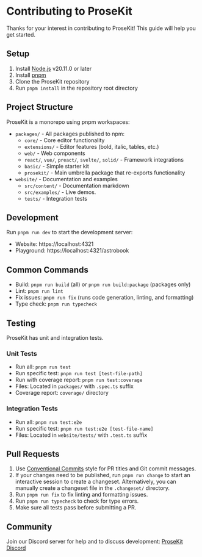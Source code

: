 # Contributing to ProseKit

Thanks for your interest in contributing to ProseKit! This guide will help you get started.

## Setup

1. Install [Node.js](https://nodejs.org/) v20.11.0 or later
2. Install [pnpm](https://pnpm.io/)
3. Clone the ProseKit repository
4. Run `pnpm install` in the repository root directory

## Project Structure

ProseKit is a monorepo using pnpm workspaces:

- `packages/` - All packages published to npm:
  - `core/` - Core editor functionality
  - `extensions/` - Editor features (bold, italic, tables, etc.)
  - `web/` - Web components
  - `react/`, `vue/`, `preact/`, `svelte/`, `solid/` - Framework integrations
  - `basic/` - Simple starter kit
  - `prosekit/` - Main umbrella package that re-exports functionality
- `website/` - Documentation and examples
  - `src/content/` - Documentation markdown
  - `src/examples/` - Live demos.
  - `tests/` - Integration tests

## Development

Run `pnpm run dev` to start the development server:

- Website: https://localhost:4321
- Playground: https://localhost:4321/astrobook

## Common Commands

- Build: `pnpm run build` (all) or `pnpm run build:package` (packages only)
- Lint: `pnpm run lint`
- Fix issues: `pnpm run fix` (runs code generation, linting, and formatting)
- Type check: `pnpm run typecheck`

## Testing

ProseKit has unit and integration tests.

### Unit Tests

- Run all: `pnpm run test`
- Run specific test: `pnpm run test [test-file-path]`
- Run with coverage report: `pnpm run test:coverage`
- Files: Located in `packages/` with `.spec.ts` suffix
- Coverage report: `coverage/` directory

### Integration Tests

- Run all: `pnpm run test:e2e`
- Run specific test: `pnpm run test:e2e [test-file-name]`
- Files: Located in `website/tests/` with `.test.ts` suffix

## Pull Requests

1. Use [Conventional Commits](https://www.conventionalcommits.org/) style for PR titles and Git commit messages.
2. If your changes need to be published, run `pnpm run change` to start an interactive session to create a changeset. Alternatively, you can manually create a changeset file in the `.changeset/` directory.
3. Run `pnpm run fix` to fix linting and formatting issues.
4. Run `pnpm run typecheck` to check for type errors.
5. Make sure all tests pass before submitting a PR.

## Community

Join our Discord server for help and to discuss development: [ProseKit Discord](https://prosekit.dev/chat)
